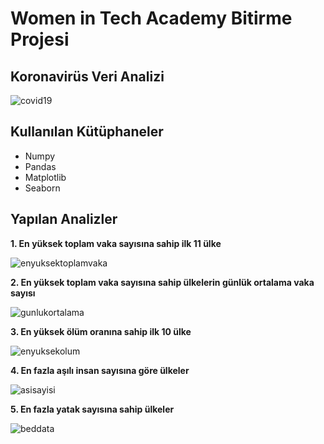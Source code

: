 # Women in Tech Academy Bitirme Projesi

## Koronavirüs Veri Analizi

![covid19](https://user-images.githubusercontent.com/109991927/202628990-b7584ee3-aef8-47b8-a657-efa72b11095a.png)

## Kullanılan Kütüphaneler
* Numpy
* Pandas
* Matplotlib
* Seaborn

## Yapılan Analizler
**1. En yüksek toplam vaka sayısına sahip ilk 11 ülke**

![enyuksektoplamvaka](https://user-images.githubusercontent.com/109991927/202631407-04091cfa-66d3-41e3-aba8-257999ad04dc.png)

**2. En yüksek toplam vaka sayısına sahip ülkelerin günlük ortalama vaka sayısı**

![gunlukortalama](https://user-images.githubusercontent.com/109991927/202632280-876c32cd-81b9-487e-89b6-3ab583805d02.png)

**3. En yüksek ölüm oranına sahip ilk 10 ülke**

![enyuksekolum](https://user-images.githubusercontent.com/109991927/202633562-57a2f9f4-6826-42b5-a99a-5355f026f68d.png)

**4. En fazla aşılı insan sayısına göre ülkeler**

![asisayisi](https://user-images.githubusercontent.com/109991927/202634129-2442ae86-2a76-4b6c-b497-785127cbef0e.png)

**5. En fazla yatak sayısına sahip ülkeler**

![beddata](https://user-images.githubusercontent.com/109991927/202776022-bb8f93f5-f134-4f32-9005-d1181edbf34c.png)
